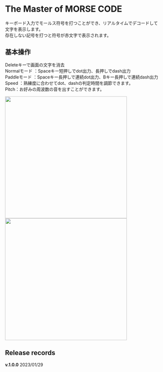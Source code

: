 # The Master of MORSE CODE
キーボード入力でモールス符号を打つことができ、リアルタイムでデコードして文字を表示します。<br>
存在しない記号を打つと符号が赤文字で表示されます。<br>

## 基本操作
Deleteキーで画面の文字を消去<br>
Normalモード ：Spaceキー短押しでdot出力、長押しでdash出力<br>
Paddleモード ：Spaceキー長押しで連続dot出力、Bキー長押しで連続dash出力<br>
Speed ：熟練度に合わせてdot、dashの判定時間を調節できます。<br>
Pitch：お好みの周波数の音を出すことができます。

<img src="https://user-images.githubusercontent.com/89460730/215308497-a2c67a7e-8063-4d58-93ca-84e4abeb93da.png" width="400">

<img src="https://user-images.githubusercontent.com/89460730/215308534-aacc505c-4a64-4ce0-8c12-f0a5377c53d9.png" width="400">

## Release records
**v.1.0.0** 2023/01/29
